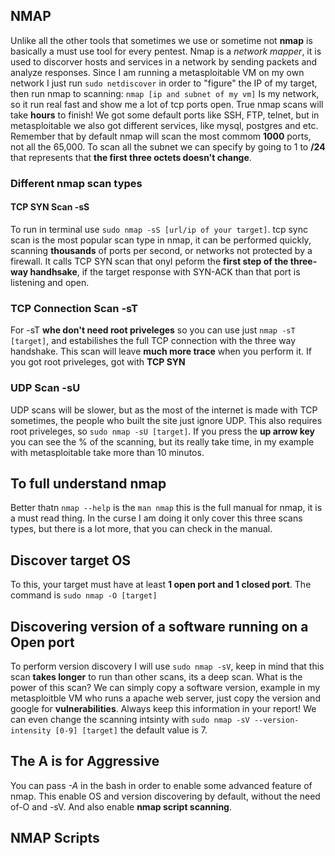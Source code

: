 ## NMAP

Unlike all the other tools that sometimes we use or sometime not **nmap** is basically a must use tool for every pentest. Nmap is a _network mapper_, it is used to discorver hosts and services in a network by sending packets and analyze responses.
Since I am running a metasploitable VM on my own network I just run `sudo netdiscover` in order to "figure" the IP of my target, then run nmap to scanning: `nmap [ip and subnet of my vm]`
Is my network, so it run real fast and show me a lot of tcp ports open. True nmap scans will take **hours** to finish!
We got some default ports like SSH, FTP, telnet, but in metasploitable we also got different services, like mysql, postgres and etc. Remember that by default nmap will scan the most commom **1000** ports, not all the 65,000.
To scan all the subnet we can specify by going to 1 to **/24** that represents that **the first three octets doesn't change**.

### Different nmap scan types

#### TCP SYN Scan -sS

To run in terminal use `sudo nmap -sS [url/ip of your target]`. tcp sync scan is the most popular scan type in nmap, it can be performed quickly, scanning **thousands** of ports per second, or networks not protected by a firewall.
It calls TCP SYN scan that onyl peform the **first step of the three-way handhsake**, if the target response with SYN-ACK than that port is listening and open.

### TCP Connection Scan -sT

For -sT **whe don't need root priveleges** so you can use just `nmap -sT [target]`, and estabilishes the full TCP connection with the three way handshake. This scan will leave **much more trace** when you perform it. If you got root priveleges, got with **TCP SYN**

### UDP Scan -sU

UDP scans will be slower, but as the most of the internet is made with TCP sometimes, the people who built the site just ignore UDP. This also requires root priveleges, so `sudo nmap -sU [target]`. If you press the **up arrow key** you can see the % of the scanning, but its really take time, in my example with metasploitable take more than 10 minutos.

## To full understand nmap

Better thatn `nmap --help` is the `man nmap` this is the full manual for nmap, it is a must read thing.
In the curse I am doing it only cover this three scans types, but there is a lot more, that you can check in the manual.

## Discover target OS

To this, your target must have at least **1 open port and 1 closed port**.
The command is `sudo nmap -O [target]`

## Discovering version of a software running on a Open port

To perform version discovery I will use `sudo nmap -sV`, keep in mind that this scan **takes longer** to run than other scans, its a deep scan.
What is the power of this scan? We can simply copy a software version, example in my metasploitble VM who runs a apache web server, just copy the version and google for **vulnerabilities**. Always keep this information in your report!
We can even change the scanning intsinty with `sudo nmap -sV --version-intensity [0-9] [target]` the default value is 7.

## The A is for **Aggressive**

You can pass _-A_ in the bash in order to enable some advanced feature of nmap. This enable OS and version discovering by default, without the need of-O and -sV. And also enable **nmap script scanning**.

## NMAP Scripts
